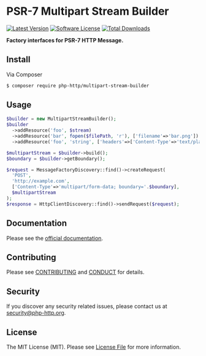 # PSR-7 Multipart Stream Builder

[![Latest Version](https://img.shields.io/github/release/php-http/multipart-stream-builder.svg?style=flat-square)](https://github.com/php-http/multipart-stream-builder/releases)
[![Software License](https://img.shields.io/badge/license-MIT-brightgreen.svg?style=flat-square)](LICENSE)
[![Total Downloads](https://img.shields.io/packagist/dt/php-http/multipart-stream-builder.svg?style=flat-square)](https://packagist.org/packages/php-http/multipart-stream-builder)

**Factory interfaces for PSR-7 HTTP Message.**


## Install

Via Composer

``` bash
$ composer require php-http/multipart-stream-builder
```

## Usage

```php
$builder = new MultipartStreamBuilder();
$builder
  ->addResource('foo', $stream)
  ->addResource('bar', fopen($filePath, 'r'), ['filename'=>'bar.png'])
  ->addResource('foo', 'string', ['headers'=>['Content-Type'=>'text/plain']]);

$multipartStream = $builder->build();
$boundary = $builder->getBoundary();

$request = MessageFactoryDiscovery::find()->createRequest(
  'POST',
  'http://example.com',
  ['Content-Type'=>'multipart/form-data; boundary='.$boundary],
  $multipartStream
);
$response = HttpClientDiscovery::find()->sendRequest($request);
```

## Documentation

Please see the [official documentation](http://php-http.readthedocs.org/en/latest/message-factory/).


## Contributing

Please see [CONTRIBUTING](CONTRIBUTING.md) and [CONDUCT](CONDUCT.md) for details.


## Security

If you discover any security related issues, please contact us at [security@php-http.org](mailto:security@php-http.org).


## License

The MIT License (MIT). Please see [License File](LICENSE) for more information.

